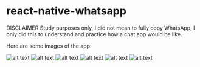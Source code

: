 # react-native-whatsapp
 
DISCLAIMER
Study purposes only, I did not mean to fully copy WhatsApp, I only did this to understand and practice how a chat app would be like.

Here are some images of the app:

![alt text](https://raw.githubusercontent.com/RaFaTEOLI/react-native-whatsapp/master/project-imgs/Welcome.png)
![alt text](https://raw.githubusercontent.com/RaFaTEOLI/react-native-whatsapp/master/project-imgs/Login.png)
![alt text](https://raw.githubusercontent.com/RaFaTEOLI/react-native-whatsapp/master/project-imgs/SignUp.png)
![alt text](https://raw.githubusercontent.com/RaFaTEOLI/react-native-whatsapp/master/project-imgs/Chats.png)
![alt text](https://raw.githubusercontent.com/RaFaTEOLI/react-native-whatsapp/master/project-imgs/Contact.png)
![alt text](https://raw.githubusercontent.com/RaFaTEOLI/react-native-whatsapp/master/project-imgs/RealTimeChat.png)
